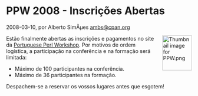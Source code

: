 
# PPW 2008 - Inscrições Abertas

 2008-03-10, por Alberto SimÃµes <ambs@cpan.org>

<form mt:asset-id="9" class="mt-enclosure mt-enclosure-image" contenteditable="false"><a href="http://perl.pt/assets_c/2008/02/PPW-thumb-80x95.png"><img alt="Thumbnail image for PPW.png" src="%%BASE_URI%%imgs/PPW-thumb-80x95-thumb-80x95.png" class="mt-image-right" style="margin: 0pt 0pt 20px 20px; float: right;" height="95" width="80" /></a></form>Estão finalmente abertas as inscrições e pagamentos no site da <a href="http://workshop.perl.pt/2008">Portuguese Perl Workshop</a>. Por motivos de ordem logística, a participação na conferência e na formação será limitada:
<ul><li>Máximo de 100 participantes na conferência.</li><li>Máximo de 36 participantes na formação.</li></ul>

<p>Despachem-se a reservar os vossos lugares antes que esgotem!</p> 
